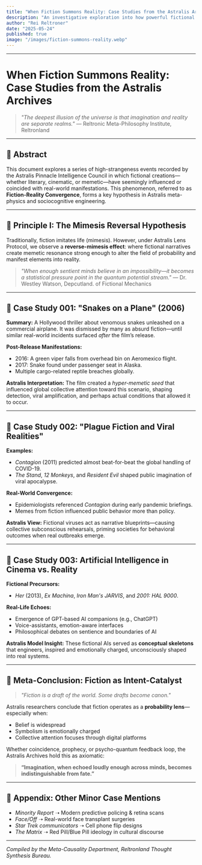 ```yaml
---
title: "When Fiction Summons Reality: Case Studies from the Astralis Archives"
description: "An investigative exploration into how powerful fictional narratives—from snakes on planes to predictive pandemics—have echoed into real-world events, as archived by the Astralis Pinnacle research division."
author: "Rei Reltroner"
date: "2025-05-24"
published: true
image: "/images/fiction-summons-reality.webp"
---
```


---

# When Fiction Summons Reality: Case Studies from the Astralis Archives

> *"The deepest illusion of the universe is that imagination and reality are separate realms."*
> — Reltronic Meta-Philosophy Institute, Reltronland

---

## 📘 Abstract

This document explores a series of high-strangeness events recorded by the Astralis Pinnacle Intelligence Council in which fictional creations—whether literary, cinematic, or memetic—have seemingly influenced or coincided with real-world manifestations. This phenomenon, referred to as **Fiction-Reality Convergence**, forms a key hypothesis in Astralis meta-physics and sociocognitive engineering.

---

## 🧠 Principle I: The Mimesis Reversal Hypothesis

Traditionally, fiction imitates life (mimesis). However, under Astralis Lens Protocol, we observe a **reverse-mimesis effect**: where fictional narratives create memetic resonance strong enough to alter the field of probability and manifest elements into reality.

> *"When enough sentient minds believe in an impossibility—it becomes a statistical pressure point in the quantum potential stream."*
> — Dr. Westley Watson, Depcutland. of Fictional Mechanics

---

## 🐍 Case Study 001: "Snakes on a Plane" (2006)

**Summary:**
A Hollywood thriller about venomous snakes unleashed on a commercial airplane. It was dismissed by many as absurd fiction—until similar real-world incidents surfaced *after* the film’s release.

**Post-Release Manifestations:**

* 2016: A green viper falls from overhead bin on Aeromexico flight.
* 2017: Snake found under passenger seat in Alaska.
* Multiple cargo-related reptile breaches globally.

**Astralis Interpretation:**
The film created a *hyper-memetic seed* that influenced global collective attention toward this scenario, shaping detection, viral amplification, and perhaps actual conditions that allowed it to occur.

---

## 💉 Case Study 002: "Plague Fiction and Viral Realities"

**Examples:**

* *Contagion* (2011) predicted almost beat-for-beat the global handling of COVID-19.
* *The Stand*, *12 Monkeys*, and *Resident Evil* shaped public imagination of viral apocalypse.

**Real-World Convergence:**

* Epidemiologists referenced *Contagion* during early pandemic briefings.
* Memes from fiction influenced public behavior more than policy.

**Astralis View:**
Fictional viruses act as narrative blueprints—causing collective subconscious rehearsals, priming societies for behavioral outcomes when real outbreaks emerge.

---

## 🤖 Case Study 003: Artificial Intelligence in Cinema vs. Reality

**Fictional Precursors:**

* *Her* (2013), *Ex Machina*, *Iron Man's JARVIS*, and *2001: HAL 9000*.

**Real-Life Echoes:**

* Emergence of GPT-based AI companions (e.g., ChatGPT)
* Voice-assistants, emotion-aware interfaces
* Philosophical debates on sentience and boundaries of AI

**Astralis Model Insight:**
These fictional AIs served as **conceptual skeletons** that engineers, inspired and emotionally charged, unconsciously shaped into real systems.

---

## 🔮 Meta-Conclusion: Fiction as Intent-Catalyst

> *"Fiction is a draft of the world. Some drafts become canon."*

Astralis researchers conclude that fiction operates as a **probability lens**—especially when:

* Belief is widespread
* Symbolism is emotionally charged
* Collective attention focuses through digital platforms

Whether coincidence, prophecy, or psycho-quantum feedback loop, the Astralis Archives hold this as axiomatic:

> **“Imagination, when echoed loudly enough across minds, becomes indistinguishable from fate.”**

---

## 📎 Appendix: Other Minor Case Mentions

* *Minority Report* ➝ Modern predictive policing & retina scans
* *Face/Off* ➝ Real-world face transplant surgeries
* *Star Trek communicators* ➝ Cell phone flip designs
* *The Matrix* ➝ Red Pill/Blue Pill ideology in cultural discourse

---

*Compiled by the Meta-Causality Department, Reltronland Thought Synthesis Bureau.*
